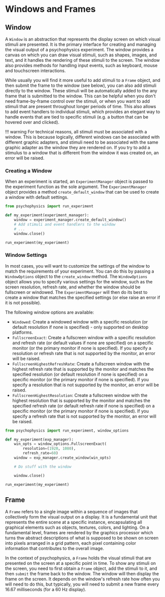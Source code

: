 # Windows and Frames

## Window

A `Window` is an abstraction that represents the display screen on which visual stimuli are presented. It is the primary interface for creating and managing the visual output of a psychophysics experiment. The window provides a canvas on which you can draw visual stimuli, such as shapes, images, and text, and it handles the rendering of these stimuli to the screen. The window also provides methods for handling input events, such as keyboard, mouse and touchscreen interactions.

 While usually you will find it more useful to add stimuli to a `Frame` object, and then submit the frame to the window (see below), you can also add stimuli directly to the window. These stimuli will be automatically added to the any frame that is submitted to the window. This can be helpful when you don't need frame-by-frame control over the stimuli, or when you want to add stimuli that are present throughout longer periods of time. This also allows to add event handlers to individual stimuli, which provides an elegant way to handle events that are tied to specific stimuli (e.g. a button that can be hovered over and clicked).

!!! warning
    For technical reasons, all stimuli must be associated with a window. This is because logically, different windows can be associated with different graphic adapters, and stimuli need to be associated with the same graphic adapter as the window they are rendered on. If you try to add a stimulus to a window that is different from the window it was created on, an error will be raised.

### Creating a Window

When an experiment is started, an `ExperimentManager` object is passed to the experiment function as the sole argument. The `ExperimentManager` object provides a method `create_default_window` that can be used to create a window with default settings.

```python
from psychophysics import run_experiment

def my_experiment(experiment_manager):
    window = experiment_manager.create_default_window()
    # Add stimuli and event handlers to the window
    # ...
    window.close()

run_experiment(my_experiment)
```

### Window Settings

In most cases, you will want to customize the settings of the window to match the requirements of your experiment. You can do this by passing a `WindowOptions` object to the `create_window` method. The `WindowOptions` object allows you to specify various settings for the window, such as the screen resolution, refresh rate, and whether the window should be fullscreen or windowed. The `ExperimentManager` will then do its best to create a window that matches the specified settings (or else raise an error if it is not possible).

The following window options are available:

- `Windowed`: Create a windowed window with a specific resolution (or default resolution if none is specified) - only supported on desktop platforms.
- `FullscreenExact`: Create a fullscreen window with a specific resolution and refresh rate (or default values if none are specified) on a specific monitor (or the primary monitor if none is specified). If you specify a resolution or refresh rate that is not supported by the monitor, an error will be raised.
- `FullscreenHighestRefreshRate`: Create a fullscreen window with the highest refresh rate that is supported by the monitor and matches the specified resolution (or default resolution if none is specified) on a specific monitor (or the primary monitor if none is specified). If you specify a resolution that is not supported by the monitor, an error will be raised.
- `FullscreenHighestResolution`: Create a fullscreen window with the highest resolution that is supported by the monitor and matches the specified refresh rate (or default refresh rate if none is specified) on a specific monitor (or the primary monitor if none is specified). If you specify a refresh rate that is not supported by the monitor, an error will be raised.

```python
from psychophysics import run_experiment, window_options

def my_experiment(exp_manager):
    win_opts = window_options.FullscreenExact(
        resolution=(1920, 1080), 
        refresh_rate=60)
    window = exp_manager.create_window(win_opts)

    # Do stuff with the window

    window.close()

run_experiment(my_experiment)
```

## Frame

A `Frame` refers to a single image within a sequence of images that collectively form the visual output on a display. It is a fundamental unit that represents the entire scene at a specific instance, encapsulating all graphical elements such as objects, textures, colors, and lighting. On a fundamental level, frames are rendered by the graphics processor which turns thw abstract descriptions of what is supposed to be shown on screen into pixels arranged in a grid pattern, each pixel containing color information that contributes to the overall image.

In the context of psychophysics, a `Frame` holds the visual stimuli that are presented on the screen at a specific point in time. To show any stimuli on the screen, you need to first obtain a `Frame` object, add the stimuli to it, and then `submit` the frame back to the window. The window will then display the frame on the screen. It depends on the window's refresh rate how often you will need to do this, but typically, you will need to submit a new frame every 16.67 milliseconds (for a 60 Hz display).
